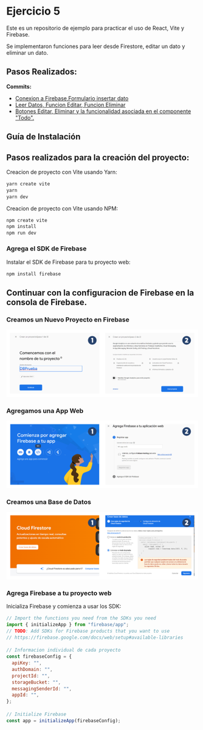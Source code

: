 # Ejercicio 5

Este es un repositorio de ejemplo para practicar el uso de React, Vite y Firebase.

Se implementaron funciones para leer desde Firestore, editar un dato y eliminar un dato. 

## Pasos Realizados:
 **Commits:**
- [Conexion a Firebase,Formulario insertar dato](https://github.com/SamuelMer18/Programacion-4/commit/818264a8a6825d41481267990a306f9adadbf0cb#commitcomment-109897787)
- [Leer Datos, Funcion Editar, Funcion Eliminar](https://github.com/SamuelMer18/Programacion-4/commit/642d1126110ac96f33b47cccf1af3b808e42cd4d#commitcomment-109858292)
- [Botones Editar, Eliminar y la funcionalidad asociada en el componente "Todo".](https://github.com/SamuelMer18/Programacion-4/commit/957c4fdb9b81c384e897ff43e6666a8579070e3d#commitcomment-109896784)
## Guía de Instalación

## Pasos realizados para la creación del proyecto:

Creacion de proyecto con Vite usando Yarn:

```bash
yarn create vite
yarn
yarn dev
```

Creacion de proyecto con Vite usando NPM:

```bash
npm create vite
npm install
npm run dev
```

### Agrega el SDK de Firebase

Instalar el SDK de Firebase para tu proyecto web:

```bash
npm install firebase
```
## Continuar con la configuracion de Firebase en la consola de Firebase.
### Creamos un Nuevo Proyecto en Firebase
<img src="https://raw.githubusercontent.com/SamuelMer18/Programacion-4/main/assets/proyecreate2.png" ></img>
### Agregamos una App Web
<img src="https://raw.githubusercontent.com/SamuelMer18/Programacion-4/main/assets/proyecreate3.png" ></img>
### Creamos una Base de Datos
<img src="https://raw.githubusercontent.com/SamuelMer18/Programacion-4/main/assets/proyecreate4.png" ></img>

### Agrega Firebase a tu proyecto web

Inicializa Firebase y comienza a usar los SDK:

```javascript
// Import the functions you need from the SDKs you need
import { initializeApp } from "firebase/app";
// TODO: Add SDKs for Firebase products that you want to use
// https://firebase.google.com/docs/web/setup#available-libraries

// Informacion individual de cada proyecto
const firebaseConfig = {
  apiKey: "",
  authDomain: "",
  projectId: "",
  storageBucket: "",
  messagingSenderId: "",
  appId: "",
};

// Initialize Firebase
const app = initializeApp(firebaseConfig);
```
